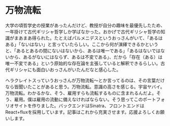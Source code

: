 # 万物流転

大学の頃哲学史の授業があったんだけど、教授が自分の趣味を最優先したため、一年掛けて古代ギリシャ哲学しか学ばなかった。おかげで古代ギリシャ哲学の知識がまあまあ得られた。たとえばパルメニデスというおっさんがいて、「あるはある」「ないはない」と言っていたらしい。ここから何が演繹できるかというと、「あるとあるの間にないはないから、あるは唯一である」「あるはないではないから、あるがないにはならず、あるは不変である」、だから「存在（ある）は唯一不変である」という原始的な存在論を主張していると解釈できるらしい。古代ギリシャにも面白いおっさんがいたんだなと感心した。

ヘラクレイトスっていうおっさんが万物流転〜とか言ってるのは、その言葉だけなら皆聞いたことがあると思う。万物流転。意識の高さを感じる。宇宙ヤバイ。万物流転。わかるかな、そう、雇用すらも流転するものに含まれるんだよ。そう、雇用。僕は雇用の流動に備えなければならない。そう思ってこのポートフォリオサイトを作りました。バックエンドはSinatra、フロントエンドはReact+fluxを採用しています。記事はこれから充実させます。応援よろしくお願いします。
